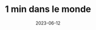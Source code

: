---
title: 1 min dans le monde 
date: 2023-06-12
taxonomy: ILLUSTRATION
slug: 1-minute-dans-le-monde
dividerDate: ..................
dividerTaxonomy: ................
thumbnail: 1min_dans_le_monde/thumbnail_1min.png
externalLink: https://1minute.lesorchideesrouges.org/

problematic: "The MMI Wrokshops are a 3 weeks-long hackathon that mixes all the students. The rules are : develop a concept through a site or an app and/or social media, that responds to an important SOCIAL or SOCIETAL issue. The project has to be innovating (never done before), scalable, useful and self-maintaining. This second year we chose to create a web novel for highschoolers for the association 'Les Orchidées Rouges' (LOR) who fight against EXCISION or FGM (Female Genital Mutilation)."


content:
  titleSection:
  - taxonomy: ILLUSTRATION
  - people: 11
  - duration: 2
  thinkingSection:
    pains:
      - Talk about an extremly sensitive topic to a young audience.
      - Be aware of hurtful stereotypes & assumptions
      - Sharing traumatic stories that we didn't live ourselves.
      - Treat a large issue way bigger than us.
      - Work with a busy association.
      - Keep hope
    solutions:
      - Simple yet impactful tone and assets <not too violent> to connect with people.
      - Share different true stories <varying ethnicities, religion, backgrounds>
      - Not possible to talk to the victims. We used public anonymous testimonials.
      - Keep a humble posture. <We won't be able to convince excisers to stop.>
      - Organise weekly updates and daily emails to keep them informed <& envolved>.
      - Tell healing journeys.
  processSection:
    - percent:
      - top:
        - icon: icon-20-percent.svg
        - text: We started by documenting ourselves and see existing web novel to get references. We got inspired by comic books like Persepolis or The Waltz with Bashir. We then started to write 3 scenarii <will decrease to 2>.
      - img: 1min_dans_le_monde/moodboard.png
    - percent:
      - top:
        - icon: icon-50-percent.svg
        - text: In a pair, we started to create a few sketches of our characters and of the scenes.
      - img: 1min_dans_le_monde/sketch.svg
    - percent:
      - top:
        - icon: icon-80-percent.svg 
        - text: "We digitalised and stylised our sketches. Only 3 colors to convey our stories : black, white and red. We kept the line clean and minimalistic for the stories and cloudy and faded for the dreams or the memories of the girl."
      - img: 1min_dans_le_monde/illu.jpg
    - percent:
      - top:
        - icon: icon-100-percent.svg 
        - text: "Finally, we created asssets that could be animated to make the web novel engaging"
      - img: 1min_dans_le_monde/final_assets.jpg
  gallerySection:
    logo:
      - 1min_dans_le_monde/logo.svg
    screenCenter: 
      - 1min_dans_le_monde/mockup.jpg
      - 1min_dans_le_monde/asset_2.png
    screenRight:
      - 1min_dans_le_monde/asset_1.png
      - 1min_dans_le_monde/asset_3.png
      - 1min_dans_le_monde/asset_4.png
      - 1min_dans_le_monde/asset_5.png
    assets:

  learningSection:
        - Working with an association that has very little time to invest in a side project
        - Coordinating a three steps flow to produce the assets with another person 
        - Find a balance between moving and chocking
        - Use varing drawing techniques to add emotions and differenciate scenes 


nextProject: raclette-sim/
nextProjectName: Raclette Simulator
nextProjectthumbnail: raclette/next_image.svg

footer_version: sticky
---